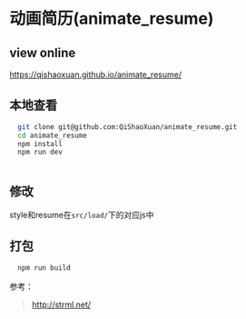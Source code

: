 # 动画简历(animate_resume)

## view online

https://qishaoxuan.github.io/animate_resume/

## 本地查看
```bash
  git clone git@github.com:QiShaoXuan/animate_resume.git
  cd animate_resume
  npm install
  npm run dev
  
```

## 修改
style和resume在`src/load/`下的对应js中

## 打包
```bash
  npm run build
```

参考：

> http://strml.net/
